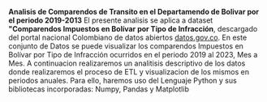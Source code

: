 **Analisis de Comparendos de Transito en el Departamendo de Bolivar por el periodo 2019-2013**
El presente analisis se aplica a dataset **"Comparendos Impuestos en Bolívar por Tipo de Infracción**, descargado del portal nacional Colombiano de datos abiertos [datos.gov.co](https://www.datos.gov.co/Transporte/Comparendos-Impuestos-en-Bol-var-por-Tipo-de-Infra/hfxy-8gt2/about_data). En este conjunto de Datos se puede visualizar los comparendos Impuestos en Bolívar por Tipo de Infracción ocurridos en el periodo 2019 al 2023, Mes a Mes.
A continuacion realizaremos un analitisis descriptivo de los datos donde realizaremos el proceso de ETL y visualizacion de los mismos en periodos anuales. Para ello, haremos uso del Lenguaje Python y sus bibliotecas incorporadas: Numpy, Pandas y Matplotlib 
